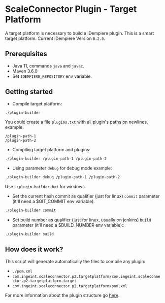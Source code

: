 # ScaleConnector Plugin - Target Platform

A target platform is necessary to build a iDempiere plugin. This is a smart target platform. Current iDempiere Version `8.2.0`.

## Prerequisites

- Java 11, commands `java` and `javac`.
- Maven 3.6.0
- Set `IDEMPIERE_REPOSITORY` env variable.

## Getting started

- Compile target platform:

```bash
./plugin-builder
```

You could create a file `plugins.txt` with all plugin's paths on newlines, example:

```
/plugin-path-1
/plugin-path-2
```

- Compiling target platform and plugins:

```bash
./plugin-builder /plugin-path-1 /plugin-path-2
```

- Using parameter `debug` for debug mode example:

```bash
./plugin-builder debug /plugin-path-1 /plugin-path-2
```

Use `.\plugin-builder.bat` for windows.

- Set the current hash commit as qualifier (just for linux) `commit` parameter (it'll need a $GIT_COMMIT env variable):

```bash
./plugin-builder commit
```

- Set build number as qualifier (just for linux, usually on jenkins) `build` parameter (it'll need a $BUILD_NUMBER env variable)::

```bash
./plugin-builder build
```

## How does it work?

This script will generate automatically the files to compile any plugin:

-  `./pom.xml`
- `com.ingeint.scaleconnector.p2.targetplatform/com.ingeint.scaleconnector.p2.targetplatform.target`
- `com.ingeint.scaleconnector.p2.targetplatform/pom.xml`

For more information about the plugin structure go [here](https://github.com/globalqss/globalqss-idempiere-lco).
